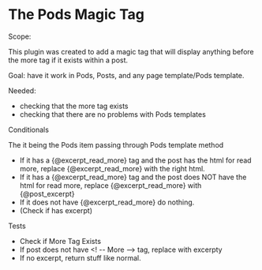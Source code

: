 # The Pods <!-- more --> Magic Tag

Scope: 

This plugin was created to add a magic tag that will display anything before the more tag if it exists within a post.

Goal: have it work in Pods, Posts, and any page template/Pods template. 

Needed:

- checking that the more tag exists
- checking that there are no problems with Pods templates

Conditionals 

The it being the Pods item passing through Pods template method
-  If it has a {@excerpt_read_more} tag and the post has the html for read more, replace {@excerpt_read_more} with the right html.
-  If it has a {@excerpt_read_more} tag and the post does NOT have the html for read more, replace {@excerpt_read_more} with {@post_excerpt}
-   If it does not have {@excerpt_read_more} do nothing.
-   (Check if has excerpt)

Tests
- Check if More Tag Exists
- If post does not have <! -- More --> tag, replace with excerpty
- If no excerpt, return stuff like normal. 
